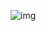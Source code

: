![img](https://dbz0423.oss-cn-nanjing.aliyuncs.com/%E5%89%8D%E7%AB%AF%E7%AC%AC%E4%B8%80%E5%91%A8%E5%AD%A6%E4%B9%A0.png?Expires=1730571176&OSSAccessKeyId=TMP.3KjXpR6TTPPwuot3VYHGERY8ndsgdSADWD6av6UTp9CKioJpMHhvESNGgkGRn3M98vJo5LWUwvFikRwjdZEmkhjnK6kQxK&Signature=iNVPZ1X3D3ySi57bVh9IOc42voE%3D)
